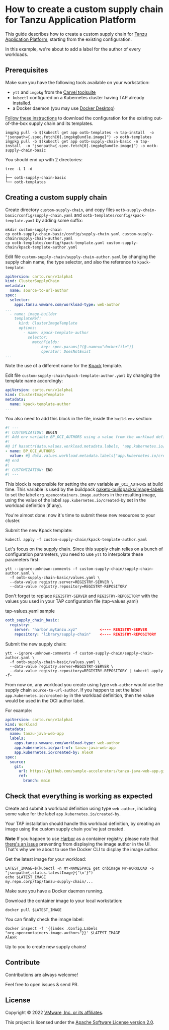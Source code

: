 # How to create a custom supply chain for Tanzu Application Platform

This guide describes how to create a custom supply chain for
[Tanzu Application Platform](https://tanzu.vmware.com/application-platform),
starting from the existing configuration.

In this example, we're about to add a label for the author of every workloads.

## Prerequisites

Make sure you have the following tools available on your workstation:

- `ytt` and `imgpkg` from the [Carvel toolsuite](https://carvel.dev/)
- `kubectl` configured on a Kubernetes cluster having TAP already installed.
- a Docker daemon (you may use [Docker Desktop](https://www.docker.com/products/docker-desktop/))


[Follow these instructions](https://docs.vmware.com/en/VMware-Tanzu-Application-Platform/1.2/tap/GUID-scc-authoring-supply-chains.html)
to download the configuration for the existing out-of-the-box supply chain and its templates.

```shell
imgpkg pull -b $(kubectl get app ootb-templates -n tap-install  -o "jsonpath={.spec.fetch[0].imgpkgBundle.image}") -o ootb-templates
imgpkg pull -b $(kubectl get app ootb-supply-chain-basic -n tap-install  -o "jsonpath={.spec.fetch[0].imgpkgBundle.image}") -o ootb-supply-chain-basic
```

You should end up with 2 directories:

```shell
tree -L 1 -d
.
├── ootb-supply-chain-basic
└── ootb-templates
```

## Creating a custom supply chain

Create directory `custom-supply-chain`, and copy files
`ootb-supply-chain-basic/config/supply-chain.yaml` and
`ootb-templates/config/kpack-template.yaml` by adding some suffix:

```shell
mkdir custom-supply-chain
cp ootb-supply-chain-basic/config/supply-chain.yaml custom-supply-chain/supply-chain-author.yaml
cp ootb-templates/config/kpack-template.yaml custom-supply-chain/kpack-template-author.yaml
```

Edit file `custom-supply-chain/supply-chain-author.yaml` by changing
the supply chain name, the type selector, and also the reference to `kpack-template`:

```yaml
apiVersion: carto.run/v1alpha1
kind: ClusterSupplyChain
metadata:
  name: source-to-url-author
spec:
  selector:
    apps.tanzu.vmware.com/workload-type: web-author
...
  - name: image-builder
    templateRef:
      kind: ClusterImageTemplate
      options:
        - name: kpack-template-author
          selector:
            matchFields:
              - key: spec.params[?(@.name=="dockerfile")]
                operator: DoesNotExist
...
```

Note the use of a different name for the [Kpack](https://github.com/pivotal/kpack) template.

Edit file `custom-supply-chain/kpack-template-author.yaml` by changing
the template name accordingly:

```yaml
apiVersion: carto.run/v1alpha1
kind: ClusterImageTemplate
metadata:
  name: kpack-template-author
...
```

You also need to add this block in the file, inside the `build.env` section:

```yaml
#! ---
#! CUSTOMIZATION: BEGIN
#! Add env variable BP_OCI_AUTHORS using a value from the workload definition.
#!
#@ if hasattr(data.values.workload.metadata.labels, "app.kubernetes.io/created-by"):
- name: BP_OCI_AUTHORS
  value: #@ data.values.workload.metadata.labels["app.kubernetes.io/created-by"]
#@ end
#!
#! CUSTOMIZATION: END
#! ---
```

This block is responsible for setting the env variable `BP_OCI_AUTHORS` at build time.
This variable is used by the buildpack
[paketo-buildpacks/image-labels](https://github.com/paketo-buildpacks/image-labels)
to set the label `org.opencontainers.image.authors` in the resulting image,
using the value of the label `app.kubernetes.io/created-by` set
in the workload definition (if any).

You're almost done: now it's time to submit these new resources to your cluster.

Submit the new Kpack template:

```shell
kubectl apply -f custom-supply-chain/kpack-template-author.yaml
```

Let's focus on the supply chain. Since this supply chain relies on a bunch of
configuration parameters, you need to use `ytt` to interpolate these parameters first:

```shell
ytt --ignore-unknown-comments -f custom-supply-chain/supply-chain-author.yaml \
  -f ootb-supply-chain-basic/values.yaml \
  --data-value registry.server=REGISTRY-SERVER \
  --data-value registry.repository=REGISTRY-REPOSITORY
```

Don't forget to replace `REGISTRY-SERVER` and `REGISTRY-REPOSITORY` with the values
you used in your TAP configuration file (tap-values.yaml)

tap-values.yaml sample 
```yaml
ootb_supply_chain_basic:
  registry:
    server: "harbor.mytanzu.xyz"          <---- REGISTRY-SERVER
    repository: "library/supply-chain"    <---- REGISTRY-REPOSITORY
```

Submit the new supply chain:

```shell
ytt --ignore-unknown-comments -f custom-supply-chain/supply-chain-author.yaml \
  -f ootb-supply-chain-basic/values.yaml \
  --data-value registry.server=REGISTRY-SERVER \
  --data-value registry.repository=REGISTRY-REPOSITORY | kubectl apply -f-
```

From now on, any workload you create using type `web-author` would use the
supply chain `source-to-url-author`.
If you happen to set the label `app.kubernetes.io/created-by` in the workload definition,
then the value would be used in the OCI author label.

For example:

```yaml
apiVersion: carto.run/v1alpha1
kind: Workload
metadata:
  name: tanzu-java-web-app
  labels:
    apps.tanzu.vmware.com/workload-type: web-author
    app.kubernetes.io/part-of: tanzu-java-web-app
    app.kubernetes.io/created-by: AlexR
spec:
  source:
    git:
      url: https://github.com/sample-accelerators/tanzu-java-web-app.git
      ref:
        branch: main
```

## Check that everything is working as expected

Create and submit a workload definition using type `web-author`,
including some value for the label `app.kubernetes.io/created-by`.

Your TAP installation should handle this workload definition,
by creating an image using the custom supply chain you've just created.

**Note**
If you happen to use [Harbor](https://goharbor.io/) as a container registry, please note that
[there's an issue](https://github.com/goharbor/harbor/issues/17190)
preventing from displaying the image author in the UI. That's why we're about to use
the Docker CLI to display the image author.

Get the latest image for your workload:

```shell
LATEST_IMAGE=$(kubectl -n MY-NAMESPACE get cnbimage MY-WORKLOAD -o "jsonpath={.status.latestImage}{'\n'}")
echo $LATEST_IMAGE
my.repo.corp/tap/tanzu-supply-chain/...
```

Make sure you have a Docker daemon running.

Download the container image to your local workstation:

```shell
docker pull $LATEST_IMAGE
```

You can finally check the image label:

```shell
docker inspect -f '{{index .Config.Labels "org.opencontainers.image.authors"}}' $LATEST_IMAGE
AlexR
```

Up to you to create new supply chains!

## Contribute

Contributions are always welcome!

Feel free to open issues & send PR.

## License

Copyright &copy; 2022 [VMware, Inc. or its affiliates](https://vmware.com).

This project is licensed under the [Apache Software License version 2.0](https://www.apache.org/licenses/LICENSE-2.0).
